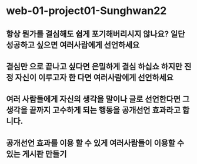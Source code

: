 # web-01-project01-Sunghwan22

## 항상 뭔가를 결심해도 쉽게 포기해버리시지 않나요? 일단 성공하고 싶으면 여러사람에게 선언하세요 
## 결심만 으로 끝나고 싶다면 은밀하게 결심 하십쇼 하지만 진정 자신이 이루고자 한 다면 여러사람에게 선언하세요 
## 여러 사람들에게 자신의 생각을 말이나 글로 선언한다면 그 생각을 끝까지 고수하게 되는 행동을 공개선언 효과라고 합니다. 

## 공개선언 효과를 이용 할 수 있게 여러사람들이 이용할 수 있는 게시판 만들기 
